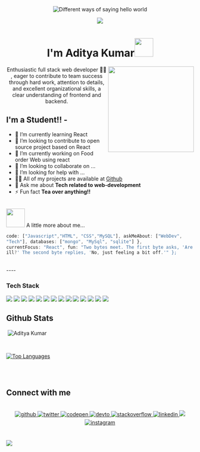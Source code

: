 <div align="center">
<img src="https://user-images.githubusercontent.com/42115530/92640221-9728ca00-f2fa-11ea-8994-c72b26e937de.gif" alt="Different ways of saying hello world" align="center"/>
</div>
<p align="center">
  <img
    src="https://readme-typing-svg.herokuapp.com?color=%2300FFD2&size=25&center=true&vCenter=true&lines=A+Passionate+Learner"
  />
</p>
  <h1 align="center">I'm Aditya Kumar<img src="https://media.giphy.com/media/12oufCB0MyZ1Go/giphy.gif" width="50"/></h1>
  
<img
  align="right"
  src="https://media.giphy.com/media/M9gbBd9nbDrOTu1Mqx/giphy.gif"
  width="230"
/>
<p align="center">Enthusiastic full stack web developer 👨‍💻 </a>, eager to contribute to team success through hard work, attention to details, and
excellent organizational skills, a clear understanding of frontend and backend.</p>

## I'm a Student!! - 
- 🌱 I’m currently learning React 
- 👯 I’m looking to contribute to open source project based on React
- 🔭 I’m currently working on Food order Web using react
- 👯 I’m looking to collaborate on ...
- 🤝 I’m looking for help with ...
- 👨‍💻 All of my projects are available at [Github](https://github.com/aditya-kumar-129)
- 💬 Ask me about **Tech related to web-development**
- ⚡ Fun fact **Tea over anything!!**
<br /><br />


<img
  src="https://media.giphy.com/media/VgCDAzcKvsR6OM0uWg/giphy.gif"
  width="50"
/>
A little more about me... 

```javascript const aditya = { pronouns: "He" | "Him",
code: ["Javascript","HTML", "CSS","MySQL"], askMeAbout: ["WebDev",
"Tech"], databases: ["mongo", "MySql", "sqlite"] },
currentFocus: "React", fun: "Two bytes meet. The first byte asks, 'Are you
ill?' The second byte replies, 'No, just feeling a bit off.'" }; 

```
<br />
----
<br />

### Tech Stack

<p align="left">
  <img
    src="https://img.shields.io/badge/HTML-239120?style=for-the-badge&logo=html5&logoColor=white"
  />
  <img
    src="https://img.shields.io/badge/CSS-239120?&style=for-the-badge&logo=css3&logoColor=white"
  />
  <img
    src="https://img.shields.io/badge/JavaScript-F7DF1E?style=for-the-badge&logo=javascript&logoColor=black"
  />
  <img
    src="https://img.shields.io/badge/C-00599C?style=for-the-badge&logo=c&logoColor=white"
  />
  <img
    src="https://img.shields.io/badge/C%2B%2B-00599C?style=for-the-badge&logo=c%2B%2B&logoColor=white"
  />
  <img
    src="https://img.shields.io/badge/Python-3776AB?style=for-the-badge&logo=python&logoColor=white"
  />
  <img
    src="https://img.shields.io/badge/React-20232A?style=for-the-badge&logo=react&logoColor=61DAFB"
  />
  <img
    src="https://img.shields.io/badge/React_Native-20232A?style=for-the-badge&logo=react&logoColor=61DAFB"
  />
  <img
    src="https://img.shields.io/badge/Bootstrap-563D7C?style=for-the-badge&logo=bootstrap&logoColor=white"
  />
  <img
    src="https://img.shields.io/badge/React_Router-CA4245?style=for-the-badge&logo=react-router&logoColor=white"
  />
  <img
    src="https://img.shields.io/badge/MySQL-00000F?style=for-the-badge&logo=mysql&logoColor=white"
  />
  <img
    src="https://img.shields.io/badge/SQLite-07405E?style=for-the-badge&logo=sqlite&logoColor=white"
  />
  <img
    src="https://img.shields.io/badge/Netlify-00C7B7?style=for-the-badge&logo=netlify&logoColor=white"
  />
  <img
    src="https://img.shields.io/badge/Heroku-430098?style=for-the-badge&logo=heroku&logoColor=white"
  />
</p>

## Github Stats
<p>&nbsp;<img align="center" src="https://github-readme-stats.vercel.app/api?username=aditya-kumar-129&show_icons=true&theme=radical" alt="Aditya Kumar" /></p>

<br />

[![Top
Languages](https://readme-stats-envoy-vc.vercel.app/api/top-langs/?username=aditya-kumar-129&layout=compact)](https://github.com/aditya-kumar-129/aditya-kumar-129)

<br />
<br />

## Connect with me  
<br />

<div align="center">
  <a href="https://github.com/aditya-kumar-129" target="_blank">
    <img
      src="https://img.shields.io/badge/github-%2324292e.svg?&style=for-the-badge&logo=github&logoColor=white"
      alt="github"
      style="margin-bottom: 5px"
    />
  </a>
  <a href="https://twitter.com/adityakumar129" target="_blank">
    <img
      src="https://img.shields.io/badge/twitter-%2300acee.svg?&style=for-the-badge&logo=twitter&logoColor=white"
      alt="twitter"
      style="margin-bottom: 5px"
    />
  </a>
  <a href="https://codepen.io/aditya_kumar_129" target="_blank">
    <img
      src="https://img.shields.io/badge/codepen-%23131417.svg?&style=for-the-badge&logo=codepen&logoColor=white"
      alt="codepen"
      style="margin-bottom: 5px"
    />
  </a>
  <a href="https://dev.to/aditya_kumar_129" target="_blank">
    <img
      src="https://img.shields.io/badge/dev.to-%2308090A.svg?&style=for-the-badge&logo=dev.to&logoColor=white"
      alt="devto"
      style="margin-bottom: 5px"
    />
  </a>
  <a
    href="https://stackoverflow.com/users/16369432/aditya-kumar"
    target="_blank"
  >
    <img
      src="https://img.shields.io/badge/stackoverflow-%23F28032.svg?&style=for-the-badge&logo=stackoverflow&logoColor=white"
      alt="stackoverflow"
      style="margin-bottom: 5px"
    />
  </a>
  <a href="https://www.linkedin.com/in/aditya-kumar-406289194/" target="_blank">
    <img
      src="https://img.shields.io/badge/linkedin-%231E77B5.svg?&style=for-the-badge&logo=linkedin&logoColor=white"
      alt="linkedin"
      style="margin-bottom: 5px"
    />
  </a>
  <a href="mailto:adityakumar93340@gmail.com"
  ><img
    src="https://img.shields.io/badge/Gmail-D14836?style=for-the-badge&logo=gmail&logoColor=white"
/></a>
  <a href="https://www.instagram.com/aditya_kumar_129/" target="_blank">
    <img
      src="https://img.shields.io/badge/instagram-%23000000.svg?&style=for-the-badge&logo=instagram&logoColor=white"
      alt="instagram"
      style="margin-bottom: 5px"
    />
  </a>
</div>

<br />
<br />
<img src="https://i.ibb.co/0MZzJ2d/download.png" border="0" />
